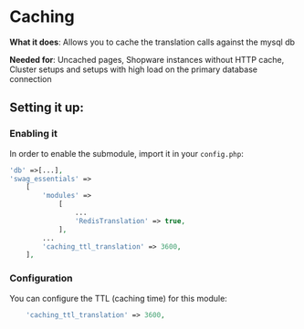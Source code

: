 # Caching
**What it does**: Allows you to cache the translation calls against the mysql db 

**Needed for**: Uncached pages, Shopware instances without HTTP cache, Cluster setups and setups with high load on the primary database connection

## Setting it up:
### Enabling it
In order to enable the submodule, import it in your `config.php`:

```php
'db' =>[...],    
'swag_essentials' =>
    [
        'modules' =>
            [
                ...
                'RedisTranslation' => true,
            ],
        ...
        'caching_ttl_translation' => 3600,
    ],
```

### Configuration
You can configure the TTL (caching time) for this module:

```php
    'caching_ttl_translation' => 3600,
```
